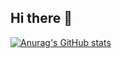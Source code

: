 ## Hi there 👋

[![Anurag's GitHub stats](https://github-readme-stats-mjghre7m1-vrxiaojies-projects.vercel.app/api?username=vrxiaojie)](https://github.com/anuraghazra/github-readme-stats)

<!--
**vrxiaojie/vrxiaojie** is a ✨ _special_ ✨ repository because its `README.md` (this file) appears on your GitHub profile.

Here are some ideas to get you started:

- 🔭 I’m currently working on ...
- 🌱 I’m currently learning ...
- 👯 I’m looking to collaborate on ...
- 🤔 I’m looking for help with ...
- 💬 Ask me about ...
- 📫 How to reach me: ...
- 😄 Pronouns: ...
- ⚡ Fun fact: ...
-->
